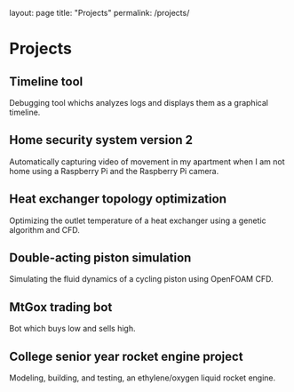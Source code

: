 layout: page
title: "Projects"
permalink: /projects/

# Projects

## Timeline tool
Debugging tool whichs analyzes logs and displays them as a graphical timeline.

## Home security system version 2
Automatically capturing video of movement in my apartment when I am not home using a Raspberry Pi and the Raspberry Pi camera.

## Heat exchanger topology optimization
Optimizing the outlet temperature of a heat exchanger using a genetic algorithm and CFD.

## Double-acting piston simulation
Simulating the fluid dynamics of a cycling piston using OpenFOAM CFD.

## MtGox trading bot
Bot which buys low and sells high.

## College senior year rocket engine project
Modeling, building, and testing, an ethylene/oxygen liquid rocket engine.
